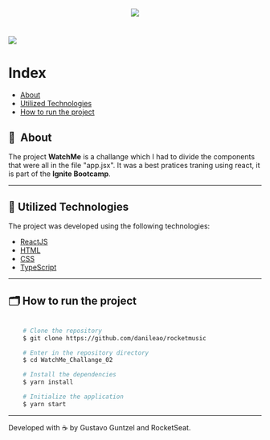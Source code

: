 <h1 align="center">
    <img src="https://user-images.githubusercontent.com/50676988/193664462-6ad2fb57-0da6-4d62-bc8d-05235404089d.png"
    
</h1>

<h1>
    <img src="https://user-images.githubusercontent.com/50676988/193664427-9341dc1e-fd73-42e7-b62e-a5e54983267b.png"
</h1>

<!-- <h3 align="center">
    <a href="https://rocketmusics.herokuapp.com/">Access demo</a>
<h3 > -->

# Index

- [About](#-about)
- [Utilized Technologies](#-utilized-technologies)
- [How to run the project](#-how-to-run-the-project)

## 🔖&nbsp; About

The project **WatchMe** is a challange which I had to divide the components that were all in the file "app.jsx". It was a best pratices traning using react, it is part of the **Ignite Bootcamp**.

---

## 🚀 Utilized Technologies

The project was developed using the following technologies:

- [ReactJS](https://reactjs.org)
- [HTML](https://developer.mozilla.org/en-US/docs/Web/HTML)
- [CSS](https://developer.mozilla.org/en-US/docs/Web/CSS)
- [TypeScript](https://www.typescriptlang.org/)

---

## 🗂 How to run the project

```bash

    # Clone the repository
    $ git clone https://github.com/danileao/rocketmusic

    # Enter in the repository directory
    $ cd WatchMe_Challange_02

    # Install the dependencies
    $ yarn install

    # Initialize the application
    $ yarn start
```

---

Developed with ☕️ by Gustavo Guntzel and RocketSeat.

